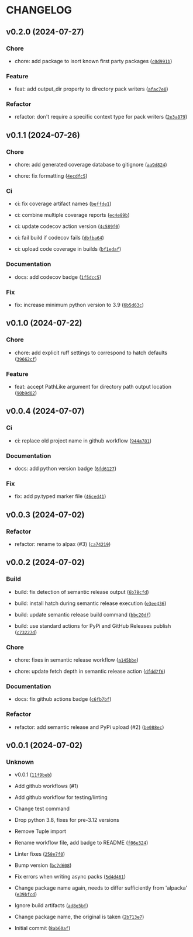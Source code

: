 # CHANGELOG

## v0.2.0 (2024-07-27)

### Chore

* chore: add package to isort known first party packages ([`c0d991b`](https://github.com/kmontag/alpax/commit/c0d991b3880903c2984556228bde5b2e2ae516c9))

### Feature

* feat: add output_dir property to directory pack writers ([`afac7e0`](https://github.com/kmontag/alpax/commit/afac7e0e8fb276a92354ca69b4c9ad8d2a8e077c))

### Refactor

* refactor: don&#39;t require a specific context type for pack writers ([`2e3a879`](https://github.com/kmontag/alpax/commit/2e3a879a564239c25613608a8f4669d1ca352935))

## v0.1.1 (2024-07-26)

### Chore

* chore: add generated coverage database to gitignore ([`aa9d824`](https://github.com/kmontag/alpax/commit/aa9d824511d5903a7b36385b086cc255077e70fb))

* chore: fix formatting ([`4ecdfc5`](https://github.com/kmontag/alpax/commit/4ecdfc536d2165cb48e444b7a8ce809b807836ee))

### Ci

* ci: fix coverage artifact names ([`beffde1`](https://github.com/kmontag/alpax/commit/beffde155a816d928a46d4a1105217a7df5fcaa1))

* ci: combine multiple coverage reports ([`ec4e89b`](https://github.com/kmontag/alpax/commit/ec4e89b6bf322dc0798e5e51b2681a4408530f0e))

* ci: update codecov action version ([`4c589f0`](https://github.com/kmontag/alpax/commit/4c589f0983f5bb0fd8de4058d5547004897408f7))

* ci: fail build if codecov fails ([`dbfba64`](https://github.com/kmontag/alpax/commit/dbfba648b8a00075cc559642f72ce5f1bbe9c710))

* ci: upload code coverage in builds ([`bf1edaf`](https://github.com/kmontag/alpax/commit/bf1edaf66cfd090d4f9f8fe131d935b08b299e6a))

### Documentation

* docs: add codecov badge ([`1f5dcc5`](https://github.com/kmontag/alpax/commit/1f5dcc5b7bc64a7d5304dd782d67ea0ec224bfb5))

### Fix

* fix: increase minimum python version to 3.9 ([`6b5d63c`](https://github.com/kmontag/alpax/commit/6b5d63c48f17c0514b45665144cb574d7c7cbaac))

## v0.1.0 (2024-07-22)

### Chore

* chore: add explicit ruff settings to correspond to hatch defaults ([`39662cf`](https://github.com/kmontag/alpax/commit/39662cfce9c617c4de48d08ec8ba258988735329))

### Feature

* feat: accept PathLike argument for directory path output location ([`90b9d02`](https://github.com/kmontag/alpax/commit/90b9d02561d1ce8439602f6caea0052370caa981))

## v0.0.4 (2024-07-07)

### Ci

* ci: replace old project name in github workflow ([`944a781`](https://github.com/kmontag/alpax/commit/944a781e0a9c417d43c09e1176eff05058b6f1b4))

### Documentation

* docs: add python version badge ([`6fd6127`](https://github.com/kmontag/alpax/commit/6fd6127da792dc686ed76d2c9001a54005bceb8d))

### Fix

* fix: add py.typed marker file ([`46ced41`](https://github.com/kmontag/alpax/commit/46ced41f3225a4de14ddd5414e5bbc008930df84))

## v0.0.3 (2024-07-02)

### Refactor

* refactor: rename to alpax (#3) ([`ca74219`](https://github.com/kmontag/alpax/commit/ca7421951fc5b17d2a3c1e817d8f138b86560cc8))

## v0.0.2 (2024-07-02)

### Build

* build: fix detection of semantic release output ([`6b78cfd`](https://github.com/kmontag/alpax/commit/6b78cfdf7fc482f246c34352b9c972f104dd2d56))

* build: install hatch during semantic release execution ([`e3ee436`](https://github.com/kmontag/alpax/commit/e3ee4363122fbec47283bf8812742ffa32a3bdd0))

* build: update semantic release build command ([`bbc20df`](https://github.com/kmontag/alpax/commit/bbc20df150279d3055651952c7692344e16870e5))

* build: use standard actions for PyPi and GitHub Releases publish ([`c73227d`](https://github.com/kmontag/alpax/commit/c73227d3a8f9a2c20ce8a31fa35cd12fdcd950e1))

### Chore

* chore: fixes in semantic release workflow ([`a145bbe`](https://github.com/kmontag/alpax/commit/a145bbe583c4fa0dd252561b8c635e0a23edf2c5))

* chore: update fetch depth in semantic release action ([`dfdd7f6`](https://github.com/kmontag/alpax/commit/dfdd7f69d4d10762b469182a7ed3f0b363a37fb2))

### Documentation

* docs: fix github actions badge ([`c6fb7bf`](https://github.com/kmontag/alpax/commit/c6fb7bf525ce1bce72a21f56c794edfc7359fe87))

### Refactor

* refactor: add semantic release and PyPi upload (#2) ([`be088ec`](https://github.com/kmontag/alpax/commit/be088eceed561ffe7c7a6ceca828682d719224ee))

## v0.0.1 (2024-07-02)

### Unknown

* v0.0.1 ([`11f9beb`](https://github.com/kmontag/alpax/commit/11f9beb244c5ec65004befec4807fc5cd09eee57))

* Add github workflows (#1)

* Add github workflow for testing/linting

* Change test command

* Drop python 3.8, fixes for pre-3.12 versions

* Remove Tuple import

* Rename workflow file, add badge to README ([`f06e324`](https://github.com/kmontag/alpax/commit/f06e3240660f604c810676c686445c97e83bd997))

* Linter fixes ([`258e7f0`](https://github.com/kmontag/alpax/commit/258e7f0bc70c8a10e363189ca50806a534d60e42))

* Bump version ([`bc7d608`](https://github.com/kmontag/alpax/commit/bc7d608d205f04143f9613067431947f28d6a782))

* Fix errors when writing async packs ([`5d4d461`](https://github.com/kmontag/alpax/commit/5d4d461beccd879a164c7615d846c6d14de4e5d2))

* Change package name again, needs to differ sufficiently from &#39;alpacka&#39; ([`e39bfcd`](https://github.com/kmontag/alpax/commit/e39bfcd7c59180fd03c48db59d23dce29eaf0b29))

* Ignore build artifacts ([`ad8e5bf`](https://github.com/kmontag/alpax/commit/ad8e5bf870cdd5946e7fa2913b18fdd3b4262e23))

* Change package name, the original is taken ([`2b713e7`](https://github.com/kmontag/alpax/commit/2b713e7bab13f80edd782caff7f01312aa648907))

* Initial commit ([`8ab60af`](https://github.com/kmontag/alpax/commit/8ab60af515761bf4bb29bb74c677f025294dc2e5))
